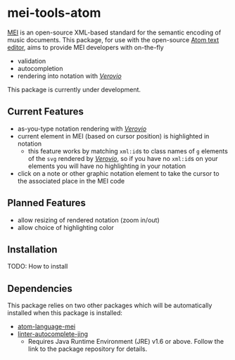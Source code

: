 # mei-tools-atom

[MEI](http://music-encoding.org/) is an open-source XML-based standard for the semantic encoding of music documents. This package, for use with the open-source [Atom text editor](https://atom.io/), aims to provide MEI developers with on-the-fly

- validation
- autocompletion
- rendering into notation with _[Verovio](http://www.verovio.org/)_

This package is currently under development.

## Current Features
- as-you-type notation rendering with _[Verovio](http://www.verovio.org/)_
- current element in MEI (based on cursor position) is highlighted in notation
    - this feature works by matching `xml:id`s to class names of `g` elements of the `svg` rendered by _[Verovio](http://www.verovio.org/)_, so if you have no `xml:id`s on your elements you will have no highlighting in your notation
- click on a note or other graphic notation element to take the cursor to the associated place in the MEI code

## Planned Features
- allow resizing of rendered notation (zoom in/out)
- allow choice of highlighting color

## Installation

TODO: How to install

## Dependencies

This package relies on two other packages which will be automatically installed when this package is installed:
- [atom-language-mei](https://github.com/nCoda/atom-language-mei)
- [linter-autocomplete-jing](https://github.com/aerhard/linter-autocomplete-jing)
    - Requires Java Runtime Environment (JRE) v1.6 or above.  Follow the link to the package repository for details.
